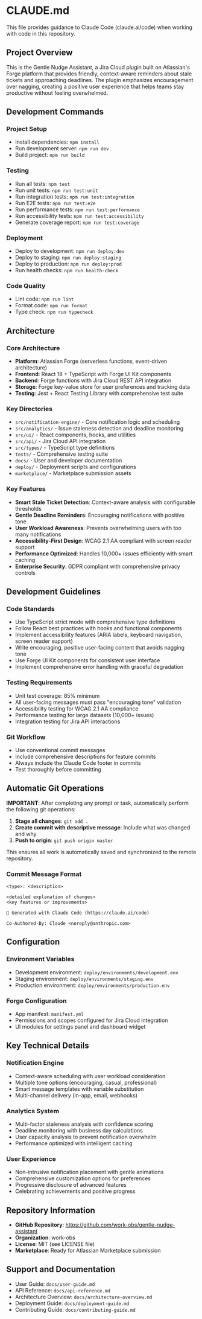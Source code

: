 # CLAUDE.md

This file provides guidance to Claude Code (claude.ai/code) when working with code in this repository.

## Project Overview

This is the Gentle Nudge Assistant, a Jira Cloud plugin built on Atlassian's Forge platform that provides friendly, context-aware reminders about stale tickets and approaching deadlines. The plugin emphasizes encouragement over nagging, creating a positive user experience that helps teams stay productive without feeling overwhelmed.

## Development Commands

### Project Setup
- Install dependencies: `npm install`
- Run development server: `npm run dev`
- Build project: `npm run build`

### Testing
- Run all tests: `npm test`
- Run unit tests: `npm run test:unit`
- Run integration tests: `npm run test:integration`
- Run E2E tests: `npm run test:e2e`
- Run performance tests: `npm run test:performance`
- Run accessibility tests: `npm run test:accessibility`
- Generate coverage report: `npm run test:coverage`

### Deployment
- Deploy to development: `npm run deploy:dev`
- Deploy to staging: `npm run deploy:staging`
- Deploy to production: `npm run deploy:prod`
- Run health checks: `npm run health-check`

### Code Quality
- Lint code: `npm run lint`
- Format code: `npm run format`
- Type check: `npm run typecheck`

## Architecture

### Core Architecture
- **Platform**: Atlassian Forge (serverless functions, event-driven architecture)
- **Frontend**: React 18 + TypeScript with Forge UI Kit components
- **Backend**: Forge functions with Jira Cloud REST API integration
- **Storage**: Forge key-value store for user preferences and tracking data
- **Testing**: Jest + React Testing Library with comprehensive test suite

### Key Directories
- `src/notification-engine/` - Core notification logic and scheduling
- `src/analytics/` - Issue staleness detection and deadline monitoring
- `src/ui/` - React components, hooks, and utilities
- `src/api/` - Jira Cloud API integration
- `src/types/` - TypeScript type definitions
- `tests/` - Comprehensive testing suite
- `docs/` - User and developer documentation
- `deploy/` - Deployment scripts and configurations
- `marketplace/` - Marketplace submission assets

### Key Features
- **Smart Stale Ticket Detection**: Context-aware analysis with configurable thresholds
- **Gentle Deadline Reminders**: Encouraging notifications with positive tone
- **User Workload Awareness**: Prevents overwhelming users with too many notifications  
- **Accessibility-First Design**: WCAG 2.1 AA compliant with screen reader support
- **Performance Optimized**: Handles 10,000+ issues efficiently with smart caching
- **Enterprise Security**: GDPR compliant with comprehensive privacy controls

## Development Guidelines

### Code Standards
- Use TypeScript strict mode with comprehensive type definitions
- Follow React best practices with hooks and functional components
- Implement accessibility features (ARIA labels, keyboard navigation, screen reader support)
- Write encouraging, positive user-facing content that avoids nagging tone
- Use Forge UI Kit components for consistent user interface
- Implement comprehensive error handling with graceful degradation

### Testing Requirements
- Unit test coverage: 85% minimum
- All user-facing messages must pass "encouraging tone" validation
- Accessibility testing for WCAG 2.1 AA compliance
- Performance testing for large datasets (10,000+ issues)
- Integration testing for Jira API interactions

### Git Workflow
- Use conventional commit messages
- Include comprehensive descriptions for feature commits
- Always include the Claude Code footer in commits
- Test thoroughly before committing

## Automatic Git Operations

**IMPORTANT**: After completing any prompt or task, automatically perform the following git operations:

1. **Stage all changes**: `git add .`
2. **Create commit with descriptive message**: Include what was changed and why
3. **Push to origin**: `git push origin master`

This ensures all work is automatically saved and synchronized to the remote repository.

### Commit Message Format
```
<type>: <description>

<detailed explanation of changes>
<key features or improvements>

🤖 Generated with Claude Code (https://claude.ai/code)

Co-Authored-By: Claude <noreply@anthropic.com>
```

## Configuration

### Environment Variables
- Development environment: `deploy/environments/development.env`
- Staging environment: `deploy/environments/staging.env`
- Production environment: `deploy/environments/production.env`

### Forge Configuration
- App manifest: `manifest.yml`
- Permissions and scopes configured for Jira Cloud integration
- UI modules for settings panel and dashboard widget

## Key Technical Details

### Notification Engine
- Context-aware scheduling with user workload consideration
- Multiple tone options (encouraging, casual, professional)
- Smart message templates with variable substitution
- Multi-channel delivery (in-app, email, webhooks)

### Analytics System
- Multi-factor staleness analysis with confidence scoring
- Deadline monitoring with business day calculations
- User capacity analysis to prevent notification overwhelm
- Performance optimized with intelligent caching

### User Experience
- Non-intrusive notification placement with gentle animations
- Comprehensive customization options for preferences
- Progressive disclosure of advanced features
- Celebrating achievements and positive progress

## Repository Information
- **GitHub Repository**: https://github.com/work-obs/gentle-nudge-assistant
- **Organization**: work-obs
- **License**: MIT (see LICENSE file)
- **Marketplace**: Ready for Atlassian Marketplace submission

## Support and Documentation
- User Guide: `docs/user-guide.md`
- API Reference: `docs/api-reference.md`
- Architecture Overview: `docs/architecture-overview.md`
- Deployment Guide: `docs/deployment-guide.md`
- Contributing Guide: `docs/contributing-guide.md`